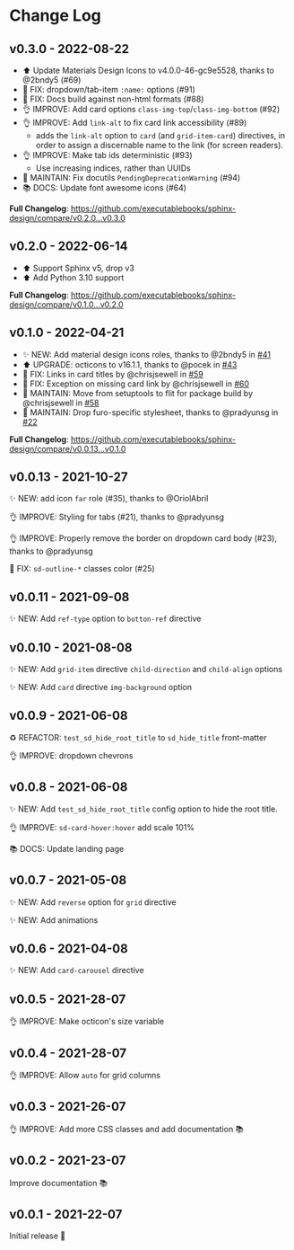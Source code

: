 # Change Log

## v0.3.0 - 2022-08-22

- ⬆️ Update Materials Design Icons to v4.0.0-46-gc9e5528, thanks to @2bndy5 (#69)
- 🐛 FIX: dropdown/tab-item `:name:` options (#91)
- 🐛 FIX: Docs build against non-html formats (#88)
- 👌 IMPROVE: Add card options `class-img-top`/`class-img-bottom` (#92)
- 👌 IMPROVE: Add `link-alt` to fix card link accessibility (#89)
  - adds the `link-alt` option to `card` (and `grid-item-card`) directives, in order to assign a discernable name to the link (for screen readers).
- 👌 IMPROVE: Make tab ids deterministic (#93)
  - Use increasing indices, rather than UUIDs
- 🔧 MAINTAIN: Fix docutils `PendingDeprecationWarning` (#94)
- 📚 DOCS: Update font awesome icons (#64)

**Full Changelog**: <https://github.com/executablebooks/sphinx-design/compare/v0.2.0...v0.3.0>

## v0.2.0 - 2022-06-14

- ⬆️ Support Sphinx v5, drop v3
- ⬆️ Add Python 3.10 support

**Full Changelog**: <https://github.com/executablebooks/sphinx-design/compare/v0.1.0...v0.2.0>

## v0.1.0 - 2022-04-21

- ✨ NEW: Add material design icons roles, thanks to @2bndy5 in [#41](https://github.com/executablebooks/sphinx-design/pull/41)
- ⬆️ UPGRADE: octicons to v16.1.1, thanks to @pocek in [#43](https://github.com/executablebooks/sphinx-design/pull/43)
- 🐛 FIX: Links in card titles by @chrisjsewell in [#59](https://github.com/executablebooks/sphinx-design/pull/59)
- 🐛 FIX: Exception on missing card link by @chrisjsewell in [#60](https://github.com/executablebooks/sphinx-design/pull/60)
- 🔧 MAINTAIN: Move from setuptools to flit for package build by @chrisjsewell in [#58](https://github.com/executablebooks/sphinx-design/pull/58)
- 🔧 MAINTAIN: Drop furo-specific stylesheet, thanks to @pradyunsg in [#22](https://github.com/executablebooks/sphinx-design/pull/22)

**Full Changelog**: <https://github.com/executablebooks/sphinx-design/compare/v0.0.13...v0.1.0>

## v0.0.13 - 2021-10-27

✨ NEW: add icon `far` role (#35), thanks to @OriolAbril

👌 IMPROVE: Styling for tabs (#21), thanks to @pradyunsg

👌 IMPROVE: Properly remove the border on dropdown card body (#23), thanks to @pradyunsg

🐛 FIX: `sd-outline-*` classes color (#25)

## v0.0.11 - 2021-09-08

✨ NEW: Add `ref-type` option to `button-ref` directive

## v0.0.10 - 2021-08-08

✨ NEW: Add `grid-item` directive `child-direction` and `child-align` options

✨ NEW: Add `card` directive `img-background` option

## v0.0.9 - 2021-06-08

♻️ REFACTOR: `test_sd_hide_root_title` to `sd_hide_title` front-matter

👌 IMPROVE: dropdown chevrons

## v0.0.8 - 2021-06-08

✨ NEW: Add `test_sd_hide_root_title` config option to hide the root title.

👌 IMPROVE: `sd-card-hover:hover` add scale 101%

📚 DOCS: Update landing page

## v0.0.7 - 2021-05-08

✨ NEW: Add `reverse` option for `grid` directive

✨ NEW: Add animations

## v0.0.6 - 2021-04-08

✨ NEW: Add `card-carousel` directive

## v0.0.5 - 2021-28-07

👌 IMPROVE: Make octicon's size variable

## v0.0.4 - 2021-28-07

👌 IMPROVE: Allow `auto` for grid columns

## v0.0.3 - 2021-26-07

👌 IMPROVE: Add more CSS classes and add documentation 📚

## v0.0.2 - 2021-23-07

Improve documentation 📚

## v0.0.1 - 2021-22-07

Initial release 🎉
